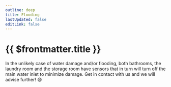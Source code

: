 ```yaml
---
outline: deep
title: Flooding
lastUpdated: false
editLink: false
---
```


# {{ $frontmatter.title }}

In the unlikely case of water damage and/or flooding, both bathrooms, the laundry room and the storage room have sensors that in turn will turn off the main water inlet to minimize damage.
Get in contact with us and we will advise further! :smile:
